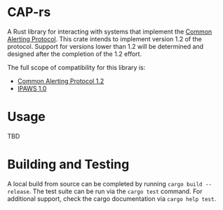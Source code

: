 # CAP-rs
A Rust library for interacting with systems that implement the [Common Alerting Protocol](http://docs.oasis-open.org/emergency/cap/v1.2/CAP-v1.2-os.html).
This crate intends to implement version 1.2 of the protocol. Support for versions
lower than 1.2 will be determined and designed after the completion of the 1.2 effort.

The full scope of compatibility for this library is:
* [Common Alerting Protocol 1.2](http://docs.oasis-open.org/emergency/cap/v1.2/CAP-v1.2-os.html)
* [IPAWS 1.0](http://docs.oasis-open.org/emergency/cap/v1.2/ipaws-profile/v1.0/cs01/cap-v1.2-ipaws-profile-cs01.html)

# Usage
TBD

# Building and Testing
A local build from source can be completed by running `cargo build --release`.
The test suite can be run via the `cargo test` command. For additional support,
check the cargo documentation via `cargo help test`.
